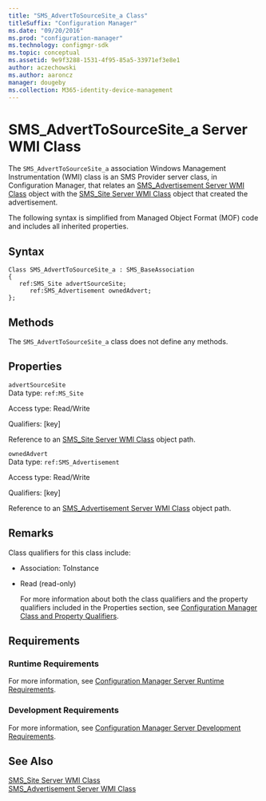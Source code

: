```yaml
---
title: "SMS_AdvertToSourceSite_a Class"
titleSuffix: "Configuration Manager"
ms.date: "09/20/2016"
ms.prod: "configuration-manager"
ms.technology: configmgr-sdk
ms.topic: conceptual
ms.assetid: 9e9f3288-1531-4f95-85a5-33971ef3e8e1
author: aczechowski
ms.author: aaroncz
manager: dougeby
ms.collection: M365-identity-device-management
---
```

# SMS_AdvertToSourceSite_a Server WMI Class
The `SMS_AdvertToSourceSite_a` association Windows Management Instrumentation (WMI) class is an SMS Provider server class, in Configuration Manager, that relates an [SMS_Advertisement Server WMI Class](../../../../../develop/reference/core/servers/configure/sms_advertisement-server-wmi-class.md) object with the [SMS_Site Server WMI Class](../../../../../develop/reference/core/servers/configure/sms_site-server-wmi-class.md) object that created the advertisement.  

 The following syntax is simplified from Managed Object Format (MOF) code and includes all inherited properties.  

## Syntax  

```  
Class SMS_AdvertToSourceSite_a : SMS_BaseAssociation  
{  
   ref:SMS_Site advertSourceSite;  
      ref:SMS_Advertisement ownedAdvert;  
};  
```  

## Methods  
 The `SMS_AdvertToSourceSite_a` class does not define any methods.  

## Properties  
 `advertSourceSite`  
 Data type: `ref:MS_Site`  

 Access type: Read/Write  

 Qualifiers: [key]  

 Reference to an [SMS_Site Server WMI Class](../../../../../develop/reference/core/servers/configure/sms_site-server-wmi-class.md) object path.  

 `ownedAdvert`  
 Data type: `ref:SMS_Advertisement`  

 Access type: Read/Write  

 Qualifiers: [key]  

 Reference to an [SMS_Advertisement Server WMI Class](../../../../../develop/reference/core/servers/configure/sms_advertisement-server-wmi-class.md) object path.  

## Remarks  
 Class qualifiers for this class include:  

- Association: ToInstance  

- Read (read-only)  

  For more information about both the class qualifiers and the property qualifiers included in the Properties section, see [Configuration Manager Class and Property Qualifiers](../../../../../develop/reference/misc/class-and-property-qualifiers.md).  

## Requirements  

### Runtime Requirements  
 For more information, see [Configuration Manager Server Runtime Requirements](../../../../../develop/core/reqs/server-runtime-requirements.md).  

### Development Requirements  
 For more information, see [Configuration Manager Server Development Requirements](../../../../../develop/core/reqs/server-development-requirements.md).  

## See Also  
 [SMS_Site Server WMI Class](../../../../../develop/reference/core/servers/configure/sms_site-server-wmi-class.md)   
 [SMS_Advertisement Server WMI Class](../../../../../develop/reference/core/servers/configure/sms_advertisement-server-wmi-class.md)
